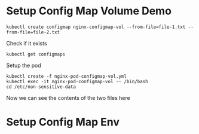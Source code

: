 # Setup Config Map Volume Demo

```
kubectl create configmap nginx-configmap-vol --from-file=file-1.txt --from-file=file-2.txt
```
Check if it exists
```
kubectl get configmaps
```
Setup the pod
```
kubectl create -f nginx-pod-configmap-vol.yml
kubectl exec -it nginx-pod-configmap-vol -- /bin/bash
cd /etc/non-sensitive-data
```
Now we can see the contents of the two files here

# Setup Config Map Env